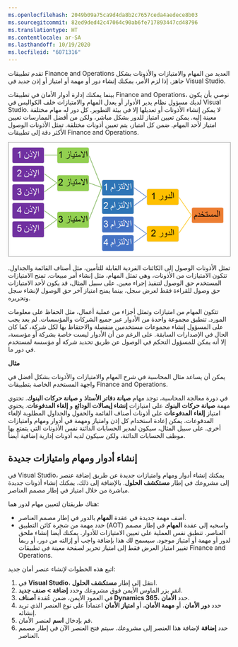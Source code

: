 ```yaml
---
ms.openlocfilehash: 2049b09a75ca9d4da8b2c7657ceda4aedece8b03
ms.sourcegitcommit: 82ed9ded42c47064c90ab6fe717893447cd48796
ms.translationtype: HT
ms.contentlocale: ar-SA
ms.lasthandoff: 10/19/2020
ms.locfileid: "6071316"
---
```

تقدم تطبيقات Finance and Operations  العديد من المهام والامتيازات والأذونات بشكل جاهز. إذا لزم الأمر، يمكنك إنشاء دور أو مهمة أو امتياز أو إذن جديد في Visual Studio.

بينما يمكنك إدارة أدوار الأمان في تطبيقات Finance and Operations، نوصي بأن يكون لديك مسؤول نظام يدير الأدوار أو يعدل المهام والامتيازات خلف الكواليس في Visual Studio. لا يمكن إنشاء الأذونات أو تعديلها إلا في بيئة التطوير. كل دور له مهام مختلفة معينة إليه. يمكن تعيين امتياز للدور بشكل مباشر، ولكن من أفضل الممارسات تعيين امتياز لأحد المهام. ضمن كل امتياز، يتم تعيين أذونات مختلفة. تمثل الأذونات الوصول الأكثر دقة إلى تطبيقات Finance and Operations. 

![يوضح هذا التدفق التدرج الهرمي للأمان في تطبيقات Finance and Operations من دور إلى مهمة إلى امتياز إلى إذن.](../media/hierarchy-1.png)

تمثل الأذونات الوصول إلى الكائنات الفردية القابلة للتأمين، مثل أصناف القائمة والجداول. تتكون الامتيازات من الأذونات، وهي تمثل المهام، مثل إنشاء أمر مبيعات. تمنح الامتيازات المستخدم حق الوصول لتنفيذ إجراء معين. على سبيل المثال، قد يكون لأحد الامتيازات حق وصول للقراءة فقط لعرض سجل، بينما يمنح امتياز آخر حق الوصول لإنشاء سجل وتحريره. 

تتكون المهام من امتيازات وتمثل أجزاء من عملية أعمال، مثل الحفاظ على معلومات المورد. تنطبق مجموعة واحدة من الأدوار عبر جميع الشركات والمؤسسات. لم يعد يجب على المسؤول إنشاء مجموعات مستخدمين منفصلة والاحتفاظ بها لكل شركة، كما كان الحال في الإصدارات السابقة. على الرغم من أن الأدوار ليست خاصة بشركة أو مؤسسة، إلا أنه يمكن للمسؤول التحكم في الوصول عن طريق تحديد شركة أو مؤسسة لمستخدم في دور ما.

**مثال**

يمكن أن يساعد مثال المحاسبة في شرح المهام والامتيازات والأذونات بشكل أفضل في واجهة المستخدم الخاصة بتطبيقات Finance and Operations. 

في دورة معالجة المحاسبة، توجد مهام **صيانة دفاتر الأستاذ** و **صيانة حركات البنوك**. تحتوي مهمة **صيانة حركات البنوك** على امتيازات **إنشاء إيصالات الودائع** و **إلغاء المدفوعات**. يحتوي امتياز **إلغاء المدفوعات** على أذونات أصناف القائمة والحقول والجداول المطلوبة لإلغاء المدفوعات. يمكن إعادة استخدام كل إذن وامتياز ومهمة في أدوار ومهام وامتيازات أخرى. على سبيل المثال، سيكون لمدير الحسابات الدائنة نفس الأذونات التي يتمتع بها موظف الحسابات الدائنة، ولكن سيكون لديه أذونات إدارية إضافية أيضاً.

## <a name="create-new-roles-duties-and-privileges"></a>إنشاء أدوار ومهام وامتيازات جديدة

في Visual Studio، يمكنك إنشاء أدوار ومهام وامتيازات جديدة عن طريق إضافة عنصر إلى مشروعك في إطار **مستكشف الحلول**. بالإضافة إلى ذلك، يمكنك إنشاء أذونات جديدة مباشرة من خلال امتياز في إطار مصمم العناصر.

هناك طريقتان لتعيين مهام لدور هما:

-   أضف مهمة جديدة في عقدة **المهام** بالدور في إطار مصمم العناصر.
-   حدد مهمة من شجرة كائن التطبيق (AOT) واسحبه إلى عقدة **المهام** في إطار مصمم العناصر.
    تنطبق نفس العملية على تعيين الامتيازات للأدوار. يمكنك أيضا إنشاء ملحق لدور أو مهمة أو امتياز موجود.
    سيسمح لك هذا بإضافة واجب أو إزالته من دور، أو ربما تغيير امتياز العرض فقط إلى امتياز تحرير لصفحة معينة في تطبيقات Finance and Operations.

اتبع هذه الخطوات لإنشاء عنصر أمان جديد:

1.  في **Visual Studio**، انتقل إلى إطار **مستكشف الحلول**.
2.  انقر بزر الماوس الأيمن فوق مشروعك وحدد **إضافة > صنف جديد**.
3.  في العمود الأيمن، ضمن عُقدة **أصناف Dynamics 365**، حدد    **الأمان**.
4.  حدد **دور الأمان**، أو **مهمة الأمان**، أو **امتياز الأمان** اعتماداً على نوع العنصر الذي تريد إنشائه.
5.  قم بإدخال **اسم** لعنصر الأمان.
6.  حدد **إضافة** لإضافة هذا العنصر إلى مشروعك. سيتم فتح العنصر الآن في إطار مصمم العناصر.
